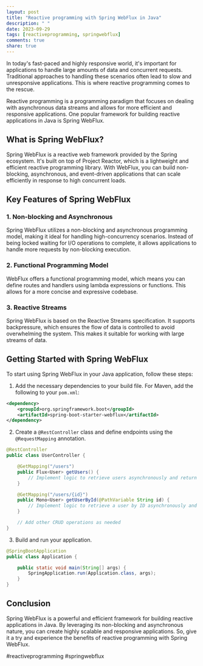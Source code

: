 ```yaml
---
layout: post
title: "Reactive programming with Spring WebFlux in Java"
description: " "
date: 2023-09-29
tags: [reactiveprogramming, springwebflux]
comments: true
share: true
---
```


In today's fast-paced and highly responsive world, it's important for applications to handle large amounts of data and concurrent requests. Traditional approaches to handling these scenarios often lead to slow and unresponsive applications. This is where reactive programming comes to the rescue.

Reactive programming is a programming paradigm that focuses on dealing with asynchronous data streams and allows for more efficient and responsive applications. One popular framework for building reactive applications in Java is Spring WebFlux.

## What is Spring WebFlux?

Spring WebFlux is a reactive web framework provided by the Spring ecosystem. It's built on top of Project Reactor, which is a lightweight and efficient reactive programming library. With WebFlux, you can build non-blocking, asynchronous, and event-driven applications that can scale efficiently in response to high concurrent loads.

## Key Features of Spring WebFlux

### 1. Non-blocking and Asynchronous

Spring WebFlux utilizes a non-blocking and asynchronous programming model, making it ideal for handling high-concurrency scenarios. Instead of being locked waiting for I/O operations to complete, it allows applications to handle more requests by non-blocking execution.

### 2. Functional Programming Model

WebFlux offers a functional programming model, which means you can define routes and handlers using lambda expressions or functions. This allows for a more concise and expressive codebase.

### 3. Reactive Streams

Spring WebFlux is based on the Reactive Streams specification. It supports backpressure, which ensures the flow of data is controlled to avoid overwhelming the system. This makes it suitable for working with large streams of data.

## Getting Started with Spring WebFlux

To start using Spring WebFlux in your Java application, follow these steps:

1. Add the necessary dependencies to your build file. For Maven, add the following to your `pom.xml`:

```xml
<dependency>
    <groupId>org.springframework.boot</groupId>
    <artifactId>spring-boot-starter-webflux</artifactId>
</dependency>
```

2. Create a `@RestController` class and define endpoints using the `@RequestMapping` annotation.

```java
@RestController
public class UserController {

    @GetMapping("/users")
    public Flux<User> getUsers() {
        // Implement logic to retrieve users asynchronously and return as a Flux
    }

    @GetMapping("/users/{id}")
    public Mono<User> getUserById(@PathVariable String id) {
        // Implement logic to retrieve a user by ID asynchronously and return as a Mono
    }

    // Add other CRUD operations as needed
}
```

3. Build and run your application.

```java
@SpringBootApplication
public class Application {

    public static void main(String[] args) {
        SpringApplication.run(Application.class, args);
    }
}
```

## Conclusion

Spring WebFlux is a powerful and efficient framework for building reactive applications in Java. By leveraging its non-blocking and asynchronous nature, you can create highly scalable and responsive applications. So, give it a try and experience the benefits of reactive programming with Spring WebFlux.

#reactiveprogramming #springwebflux
